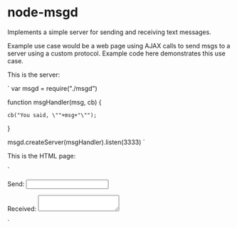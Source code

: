 
# node-msgd

Implements a simple server for sending and receiving text messages.

Example use case would be a web page using AJAX calls to send msgs to a
server using a custom protocol.
Example code here demonstrates this use case.

This is the server:

`
var msgd = require("./msgd")

function msgHandler(msg, cb) {

	cb("You said, \""+msg+"\"");

}

msgd.createServer(msgHandler).listen(3333)
`

This is the HTML page:

`
<html>
<body>

Send: <input onchange="changed(this.value)"><p>
Received: <textarea id=rcvd></textarea><p>

<script>

	function changed(v) {
		var r = new XMLHttpRequest();
		r.open("POST", "http://127.0.0.1:3333/", true);
		r.onreadystatechange = function() {
			if(r.readyState == 4) {
				document.getElementById("rcvd").value = r.responseText
				r.onreadystatechange = function() {}
			}
		}
		r.send(v);
	}

</script>

`

